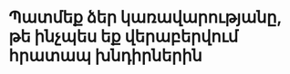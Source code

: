 ﻿---
buttonText: Գրանցվեք հիմա
permalink: false
tags:
  - snippets
---
# Պատմեք ձեր կառավարությանը, թե ինչպես եք վերաբերվում հրատապ խնդիրներին

